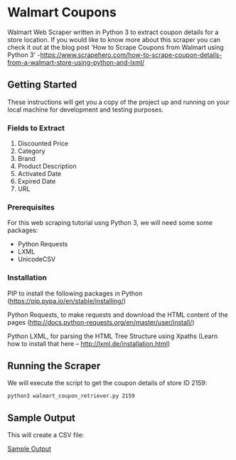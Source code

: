 # Walmart Coupons
Walmart Web Scraper written in Python 3 to extract coupon details for a store location. If you would like to know more about this scraper
you can check it out at the blog post 'How to Scrape Coupons from Walmart using Python 3' -https://www.scrapehero.com/how-to-scrape-coupon-details-from-a-walmart-store-using-python-and-lxml/

## Getting Started
These instructions will get you a copy of the project up and running on your local machine for development and testing purposes.

### Fields to Extract
1. Discounted Price
2. Category
3. Brand
4. Product Description
5. Activated Date
6. Expired Date
7. URL

### Prerequisites
For this web scraping tutorial usng Python 3, we will need some some packages:

* Python Requests
* LXML
* UnicodeCSV

### Installation

PIP to install the following packages in Python (https://pip.pypa.io/en/stable/installing/)

Python Requests, to make requests and download the HTML content of the pages (http://docs.python-requests.org/en/master/user/install/)

Python LXML, for parsing the HTML Tree Structure using Xpaths (Learn how to install that here – http://lxml.de/installation.html)

## Running the Scraper

We will execute the script to get the coupon details of store ID 2159:

```
python3 walmart_coupon_retriever.py 2159
```

## Sample Output
This will create a CSV file:

[Sample Output](https://raw.githubusercontent.com/scrapehero/walmart-coupons/master/2159_coupons.csv)
